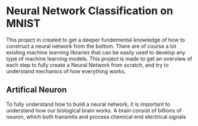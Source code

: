 # Neural Network Classification on MNIST
This project in created to get a deeper fundemental knowledge of how to construct a neural network from the bottom. There are of course a lot existing machine learning libraries that can be easily used to develop any type of machine learning models. This project is made to get an overview of each step to fully create a Neural Network from scratch, and try to understand mechanics of how everything works.



## Artifical Neuron
To fully understand how to build a neural network, it is important to understand how our biological brain works. A brain consist of billions of neuron, which both transmits and process chemical end electrical signals